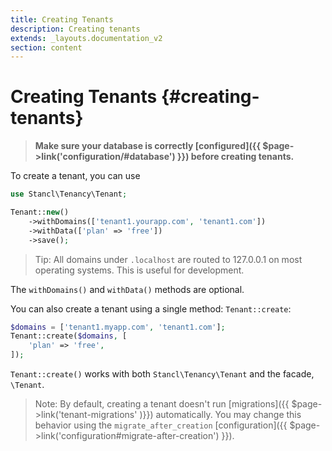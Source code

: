 ```yaml
---
title: Creating Tenants
description: Creating tenants
extends: _layouts.documentation_v2
section: content
---
```


# Creating Tenants {#creating-tenants}

> **Make sure your database is correctly [configured]({{ $page->link('configuration/#database') }}) before creating tenants.**

To create a tenant, you can use

```php
use Stancl\Tenancy\Tenant;

Tenant::new()
    ->withDomains(['tenant1.yourapp.com', 'tenant1.com'])
    ->withData(['plan' => 'free'])
    ->save();
```

> Tip: All domains under `.localhost` are routed to 127.0.0.1 on most operating systems. This is useful for development.

The `withDomains()` and `withData()` methods are optional.

You can also create a tenant using a single method: `Tenant::create`:

```php
$domains = ['tenant1.myapp.com', 'tenant1.com'];
Tenant::create($domains, [
    'plan' => 'free',
]);
```

`Tenant::create()` works with both `Stancl\Tenancy\Tenant` and the facade, `\Tenant`.

> Note: By default, creating a tenant doesn't run [migrations]({{ $page->link('tenant-migrations' )}}) automatically. You may change this behavior using the `migrate_after_creation` [configuration]({{ $page->link('configuration#migrate-after-creation') }}).